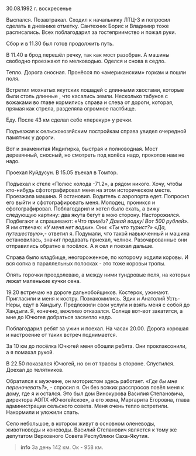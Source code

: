 30.08.1992 г. воскресенье

Выспался. 
Позавтракал. 
Сходил к начальнику ЛТЦ-3 и попросил сделать в дневнике отметку. 
Сантехник Борис и Владимир тоже расписались. 
Всех поблагодарил за гостеприимство и пожал руки.

Сбор и в 11.30 был готов продолжить путь. 

В 11.40 в брод перешёл речку, так как мост разобран. 
А машины свободно проезжают по мелководью. Оделся и снова в седло.

Тепло. Дорога сносная. Пронёсся по «американским» горкам и пошли поля.

Встретил мохнатых якутских лошадей с длинными хвостами, которые были столь длинные , что касались земли. Несколько табунов с вожаками во главе кормились справа и слева от дороги, которая, прямая как стрела, разделяла огромное пастбище.

Еду. 
После 43 км сделал себе «перекур» у речки. 

Подъезжая к сельскохозяйским постройкам справа увидел очередной памятник у дороги. 

Вот и знаменитая Индигирка, быстрая и полноводная. 
Мост деревянный, сносный, но смотреть под колёса надо, проколов нам не надо.

Проехал Куйдусун. 
В 15.05 въехал в Томтор. 

Подъехал к стеле «Полюс холода -71.2», а рядом никого. 
Хочу, чтобы кто-нибудь сфотографировал меня на этом историческом месте. Проезжала машина. Я остановил. Водитель с аэропорта едет. Попросил его выйти и сфотографировать меня. 
Молодец, проникся и сфотографировал. 
Поблагодарил и хотел было ехать, а вижу следующую картину: два якута бегут в мою сторону. 
Насторожился. Подбегают и спрашивают: «*Что привёз? Давай водку! Вот 500 рублей*».
Я им отвечаю: «*У меня нет водки*». 
Они: «*Ты что турист?*»
«*Да, путешествую*»,- ответил я. 
Подумали, что такой навьюченный и машина остановилась, значит продавать приехал, челнок. 
Разочарованные они отправились обратно в посёлок. А я сел и поехал дальше. 

Справа было кладбище, неогороженное, по которому ходили коровы. И вся сопка в параллельных полосках - это тоже коровьи тропы.

Опять горочки преодолеваю, а между ними тундровые поля, на которых лежат маленькие кучки сена. 

19.20 встречаю на дороге дальнобойщиков. 
Костерок, ужинают. 
Пригласили и меня к костру. 
Познакомились. 
Эдик и Анатолий Усть-Неры, едут в Хандыгу. 
Предложили свои услуги и взять меня с собой до Хандыги. 
Я, конечно, вежливо отказался. 
Солнце вот-вот закатится, а мне до Ючюгея добраться засветло надо. 

Поблагодарил ребят за ужин и поехал. 
На часах 20.00. 
Дорога хорошая и настроение от таких встреч поднимается.

За 10 км до посёлка Ючюгей меня обошли ребята. Они проклаксонили, а я помахал рукой.

В 22.50 показался Ючюгей, но он от трассы в стороне. 
Спустился. 
Доехал до телятников. 

Обратился к мужчине, он мотористом здесь работает. 
«*Где бы мне переночевать?*», - спросил я. 
Он без всяких расспросов повёл меня к дому, где я и остался. 
Это был дом Винокурова Василия Степановича, директора АОПХ «Ючюгейское», а его жена, Маргарита Егоровна, глава администрации сельского совета. 
Меня очень тепло встретили. Накормили и уложили спать. 

Село небольшое, в котором живут в основном оленеводы, животноводы и коневоды. 
Василий Степанович является к тому же депутатом Верховного Совета Республики Саха-Якутия.
> **info**
За день 142 км. Ок - 958 км.